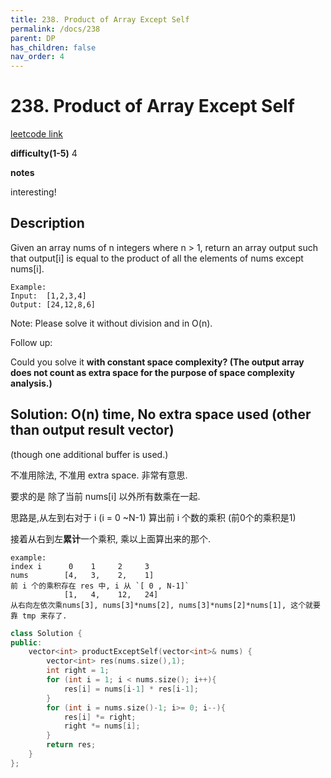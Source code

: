 ```yaml
---
title: 238. Product of Array Except Self
permalink: /docs/238
parent: DP
has_children: false
nav_order: 4
---
```

# 238. Product of Array Except Self
[leetcode link](https://leetcode.com/problems/product-of-array-except-self/)

**difficulty(1-5)** 
4

**notes**   

interesting!

## Description
Given an array nums of n integers where n > 1,  return an array output such that output[i] is equal to the product of all the elements of nums except nums[i].
```
Example:
Input:  [1,2,3,4]
Output: [24,12,8,6]
```
Note: Please solve it without division and in O(n).

Follow up:

Could you solve it **with constant space complexity? (The output array does not count as extra space for the purpose of space complexity analysis.)**

## Solution: O(n) time, No extra space used (other than output result vector)
(though one additional buffer is used.)

不准用除法, 不准用 extra space. 非常有意思.

要求的是 除了当前 nums[i] 以外所有数乘在一起.

思路是,从左到右对于 i (i = 0 ~N-1) 算出前 i 个数的乘积 (前0个的乘积是1)

接着从右到左**累计**一个乘积, 乘以上面算出来的那个.
```
example: 
index i      0    1     2     3
nums        [4,   3,    2,    1]
前 i 个的乘积存在 res 中, i 从 `[ 0 , N-1]`
            [1,   4,    12,   24]
从右向左依次乘nums[3], nums[3]*nums[2], nums[3]*nums[2]*nums[1], 这个就要靠 tmp 来存了.
```

```c++
class Solution {
public:
    vector<int> productExceptSelf(vector<int>& nums) {
        vector<int> res(nums.size(),1);
        int right = 1;
        for (int i = 1; i < nums.size(); i++){
            res[i] = nums[i-1] * res[i-1];
        }
        for (int i = nums.size()-1; i>= 0; i--){
            res[i] *= right;
            right *= nums[i];
        }
        return res;        
    }
};
```
<!-- 
Default label
{: .label }

Blue label
{: .label .label-blue }

Stable
{: .label .label-green }

New release
{: .label .label-purple }

Coming soon
{: .label .label-yellow }

Deprecated
{: .label .label-red } -->
